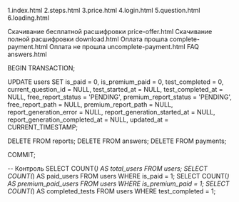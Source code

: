 1.index.html
2.steps.html 
3.price.html
4.login.html
5.question.html
6.loading.html


Скачивание бесплатной расшифровки price-offer.html
Скачивание полной расшифровки download.html
Оплата прошла complete-payment.html
Оплата не прошла uncomplete-payment.html
FAQ answers.html



BEGIN TRANSACTION;

UPDATE users
SET
  is_paid = 0,
  is_premium_paid = 0,
  test_completed = 0,
  current_question_id = NULL,
  test_started_at = NULL,
  test_completed_at = NULL,
  free_report_status = 'PENDING',
  premium_report_status = 'PENDING',
  free_report_path = NULL,
  premium_report_path = NULL,
  report_generation_error = NULL,
  report_generation_started_at = NULL,
  report_generation_completed_at = NULL,
  updated_at = CURRENT_TIMESTAMP;

DELETE FROM reports;
DELETE FROM answers;
DELETE FROM payments;

COMMIT;

-- Контроль
SELECT COUNT(*) AS total_users FROM users;
SELECT COUNT(*) AS paid_users FROM users WHERE is_paid = 1;
SELECT COUNT(*) AS premium_paid_users FROM users WHERE is_premium_paid = 1;
SELECT COUNT(*) AS completed_tests FROM users WHERE test_completed = 1;